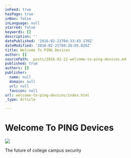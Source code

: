 ```yaml
---
inFeed: true
hasPage: true
inNav: false
inLanguage: null
starred: false
keywords: []
description: ''
datePublished: '2016-02-21T04:33:43.170Z'
dateModified: '2016-02-21T04:26:05.826Z'
title: Welcome To PING Devices
author: []
sourcePath: _posts/2016-02-21-welcome-to-ping-devices.md
published: true
authors: []
publisher:
  name: null
  domain: null
  url: null
  favicon: null
url: welcome-to-ping-devices/index.html
_type: Article

---
```

# Welcome To PING Devices
![](https://the-grid-user-content.s3-us-west-2.amazonaws.com/e86c4014-ea68-4dc2-81fb-b846d76e2cdb.png)

The future of college campus security